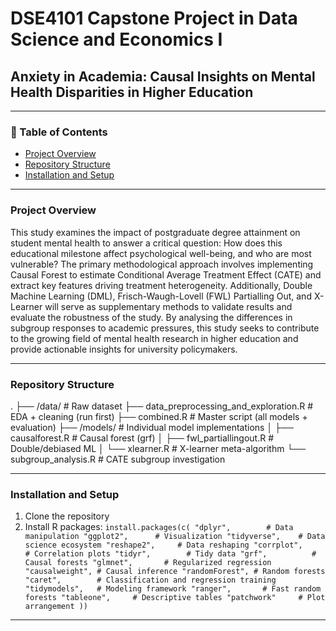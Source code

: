 # DSE4101 Capstone Project in Data Science and Economics I  
## Anxiety in Academia: Causal Insights on Mental Health Disparities in Higher Education  

---

### 📌 Table of Contents  
- [Project Overview](#project-overview)  
- [Repository Structure](#repository-structure)  
- [Installation and Setup](#installation-and-setup)  

---

### Project Overview 
This study examines the impact of postgraduate degree attainment on student mental health to answer a critical question: How does this educational milestone affect psychological well-being, and who are most vulnerable? The primary methodological approach involves implementing Causal Forest to estimate Conditional Average Treatment Effect (CATE) and extract key features driving treatment heterogeneity. Additionally, Double Machine Learning (DML), Frisch-Waugh-Lovell (FWL) Partialling Out, and X-Learner will serve as supplementary methods to validate results and evaluate the robustness of the study. By analysing the differences in subgroup responses to academic pressures, this study seeks to contribute to the growing field of mental health research in higher education and provide actionable insights for university policymakers.

---
### Repository Structure  
.
├── /data/                   # Raw dataset
├── data_preprocessing_and_exploration.R  # EDA + cleaning (run first)
├── combined.R               # Master script (all models + evaluation)
├── /models/                 # Individual model implementations
│   ├── causalforest.R       # Causal forest (grf)
│   ├── fwl_partiallingout.R # Double/debiased ML
│   └── xlearner.R           # X-learner meta-algorithm
└── subgroup_analysis.R      # CATE subgroup investigation

---

### Installation and Setup
1. Clone the repository
2. Install R packages:
`install.packages(c(
  "dplyr",        # Data manipulation
  "ggplot2",      # Visualization
  "tidyverse",    # Data science ecosystem
  "reshape2",     # Data reshaping
  "corrplot",     # Correlation plots
  "tidyr",        # Tidy data
  "grf",          # Causal forests
  "glmnet",       # Regularized regression
  "causalweight", # Causal inference
  "randomForest", # Random forests
  "caret",        # Classification and regression training
  "tidymodels",   # Modeling framework
  "ranger",       # Fast random forests
  "tableone",     # Descriptive tables
  "patchwork"     # Plot arrangement
))`

--- 
